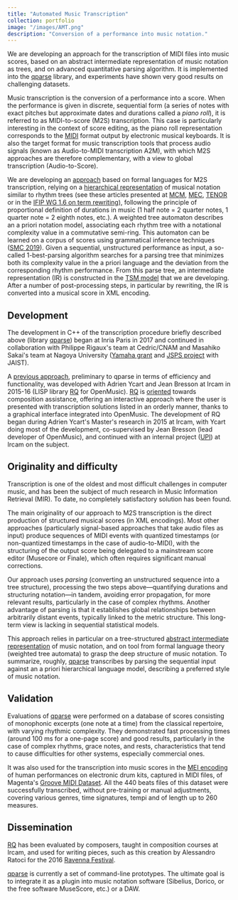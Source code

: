 ```yaml
---
title: "Automated Music Transcription"
collection: portfolio
image: "/images/AMT.png"
description: "Conversion of a performance into music notation."
---
```


We are developing an approach for the transcription of MIDI files into music scores, based on an abstract intermediate representation of music notation as trees, and on advanced quantitative parsing algorithm. It is implemented into the [qparse](software/2017-qparse/) library, and experiments have shown very good results on challenging datasets.  

Music transcription is the conversion of a performance into a score. When the performance is given in discrete, sequential form (a series of notes with exact pitches but approximate dates and durations called a *piano roll*), it is referred to as MIDI-to-score (M2S) transcription. This case is particularly interesting in the context of score editing, as the piano roll representation corresponds to the [MIDI](https://midi.org)  format output by electronic musical keyboards. It is also the target format for music transcription tools that process audio signals (known as Audio-to-MIDI  transcription A2M), with which M2S approaches are therefore complementary, with a view to global transcription (Audio-to-Score).

We are developing an [approach](publication/2019-06-01-A-Parse-based-Framework-for-Coupled-Rhythm-Quantization-and-Score-Structuring)  based on formal languages for M2S transcription, relying on a  [hierarchical representation](portfolio/2024-TSM/) of musical notation similar to rhythm trees (see these articles presented at [MCM](2015-06-01-A-Structural-Theory-of-Rhythm-Notation-based-on-Tree-Representations-and-Term-Rewriting), [MEC](2015-05-01-Towards-an-Equational-Theory-of-Rhythm-Notation), [TENOR](2017-05-01-Generating-equivalent-rhythmic-notations-based-on-rhythm-tree-languages) or in the [IFIP WG 1.6 on term rewriting](publication/2014-07-01-Rhythm-Tree-Rewriting)), following the principle of proportional definition of durations in music (1 half note = 2 quarter notes, 1 quarter note = 2 eighth notes, etc.). A weighted tree automaton describes an a priori notation model, associating each rhythm tree with a notational complexity value in a commutative semi-ring. This automaton can be learned on a corpus of scores using grammatical inference techniques ([SMC 2019](publication/2019-05-01-Modeling-and-Learning-Rhythm-Structure)). Given a sequential, unstructured performance as input, a so-called 1-best-parsing algorithm searches for a parsing tree that minimizes both its complexity value in the a priori language and the deviation from the corresponding rhythm performance. From this parse tree, an intermediate representation (IR) is constructed in the [TSM model](soft/2022-TSM) that we are developing. After a number of post-processing steps, in particular by rewriting, the IR is converted into a musical score in XML encoding.

## Development

The development in C++ of the transcription procedure briefly described above (library [qparse](software/2017-qparse/)) began at Inria Paris in 2017 and continued in collaboration with Philippe Rigaux's team at Cedric/CNAM and Masahiko Sakai's team at Nagoya University ([Yamaha grant](projects/2017-Yamaha/) and [JSPS project](projects/2020-JSPS/) with JAIST).

A [previous approach](2016-09-01-A-Supervised-Approach-for-Rhythm-Transcription-Based-on-Tree-Series-Enumeration), preliminary to qparse in terms of efficiency and functionality, was developed with Adrien Ycart and Jean Bresson at Ircam in 2015-16 (LISP library [RQ](software/2016-RQ/) for OpenMusic). [RQ](software/2016-RQ/) is [oriented](2017-07-01-Interactive-Music-Transcription-based-on-Rhythm-Tree-Languages) towards composition assistance, offering an interactive approach where the user is presented with transcription solutions listed in an orderly manner, thanks to a graphical interface integrated into OpenMusic. The development of RQ began during Adrien Ycart's Master's research in 2015 at Ircam, with Ycart doing most of the development, co-supervised by Jean Bresson (lead developer of OpenMusic), and continued with an internal project ([UPI](projects/2016-RQ/)) at Ircam on the subject.

## Originality and difficulty

Transcription is one of the oldest and most difficult challenges in computer music, and has been the subject of much research in Music Information Retrieval (MIR). To date, no completely satisfactory solution has been found.

The main originality of our approach to M2S transcription is the direct production of structured musical scores (in XML encodings). Most other approaches (particularly signal-based approaches that take audio files as input) produce sequences of MIDI events with quantized timestamps (or non-quantized timestamps in the case of audio-to-MIDI), with the structuring of the output score being delegated to a mainstream score editor (Musecore or Finale), which often requires significant manual corrections. 

Our approach uses *parsing* (converting an unstructured sequence into a tree structure), processing the two steps above—quantifying durations and structuring notation—in tandem, avoiding error propagation, for more relevant results, particularly in the case of complex rhythms. Another advantage of parsing is that it establishes global relationships between arbitrarily distant events, typically linked to the metric structure. This long-term view is lacking in sequential statistical models.

This approach relies in particular on a tree-structured [abstract intermediate representation](portfolio/2024-TSM/) of music notation, and on tool from formal language theory (weighted tree automata) to grasp the deep structure of music notation. To summarize, roughly, [qparse](software/2017-qparse/) transcribes by parsing the sequential input against an a priori hierarchical language model, describing a preferred style of music notation.

## Validation

Evaluations of [qparse](software/2017-qparse/) were performed on a database of scores consisting of monophonic excerpts (one note at a time) from the classical repertoire, with varying rhythmic complexity. They demonstrated fast processing times (around 100 ms for a one-page score) and good results, particularly in the case of complex rhythms, grace notes, and rests, characteristics that tend to cause difficulties for other systems, especially commercial ones.

It was also used for the transcription into music scores in the [MEI encoding](https://music-encoding.org) of human performances on electronic drum kits, captured in MIDI files, of Magenta's [Groove MIDI Dataset](https://magenta.withgoogle.com/datasets/groove). All the 440 beats files of this dataset were successfully transcribed, without pre-training or manual adjustments, covering various genres, time signatures, tempi and of length up to 260 measures.

## Dissemination

[RQ](software/2016-RQ/) has been evaluated by composers, taught in composition courses at Ircam, and used for writing pieces, such as this creation by Alessandro Ratoci for the 2016 [Ravenna Festival](https://www.ravennafestival.org/en/events/?qy=2016).

[qparse](software/2017-qparse/) is currently a set of command-line prototypes. The ultimate goal is to integrate it as a plugin into music notation software (Sibelius, Dorico, or the free software MuseScore, etc.) or a DAW.